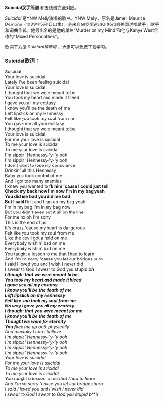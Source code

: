 

**Suicidal双手简谱** 和五线谱完全对应。

_Suicidal_ 是YNW Melly演唱的歌曲。YNW Melly，原名是Jamell Maurice
Demons（1999年5月1日出生），是来自佛罗里达州Gifford的美国说唱歌手，歌手和词曲作者。他最出名的是他的单曲“Murder on my
Mind”和他与Kanye West合作的"Mixed Personalities"。

歌词下方是 _Suicidal钢琴谱_ ，大家可以免费下载学习。

### Suicidal歌词：

Suicidal  
Your love is suicidal  
Lately I've been feeling suicidal  
Your love is suicidal  
I thought that we were meant to be  
You took my heart and made it bleed  
I gave you all my ecstasy  
I know you'll be the death of me  
Left lipstick on my Hennessy  
Felt like you took my soul from me  
You gave me all your ecstasy  
I thought that we were meant to be  
Your love is suicidal  
For me your love is suicidal  
To me your love is suicidal  
To me your love is suicidal  
I'm sippin' Hennessy-'y-'y ooh  
I'm sippin' Hennessy-'y-'y ooh  
I don't want to lose my conscience  
Drinkin' all this Hennessy  
Baby you took control of me  
And I got too many enemies  
I knew you wanted to f**k him 'cause I could just tell  
Check my back now I'm now I'm in my bag yeah  
You did me bad you did me bad  
But I said f**k it and I ran up my bag yeah  
I'm in my bag I'm in my bag now  
But you didn't even put it all on the line  
For me no oh I'm sorry  
This is the end of us  
It's crazy 'cause my heart is dangerous  
Felt like you took my soul from me  
Like the devil got a hold on me  
Everybody wishin' bad on me  
Everybody wishin' bad on me  
You taught a lesson to me that I had to learn  
And I'm so sorry 'cause you let our bridges burn  
I said I loved you and I wish I never did  
I swear to God I swear to God you stupid b***h  
I thought that we were meant to be  
You took my heart and made it bleed  
I gave you all my ecstasy  
I know you'll be the death of me  
Left lipstick on my Hennessy  
Felt like you took my soul from me  
No way I gave you all my ecstasy  
I thought that you were meant for me  
I know you'll be the death of me  
Thought we were for eternity  
You f**ked me up both physically  
And mentally I can't believe  
I'm sippin' Hennessy-'y-'y ooh  
I'm sippin' Hennessy-'y-'y ooh  
I'm sippin' Hennessy-'y-'y ooh  
I'm sippin' Hennessy-'y-'y ooh  
Your love is suicidal  
For me your love is suicidal  
To me your love is suicidal  
To me your love is suicidal  
You taught a lesson to me that I had to learn  
And I'm so sorry 'cause you let our bridges burn  
I said I loved you and I wish I never did  
I swear to God I swear to God you stupid b***h

